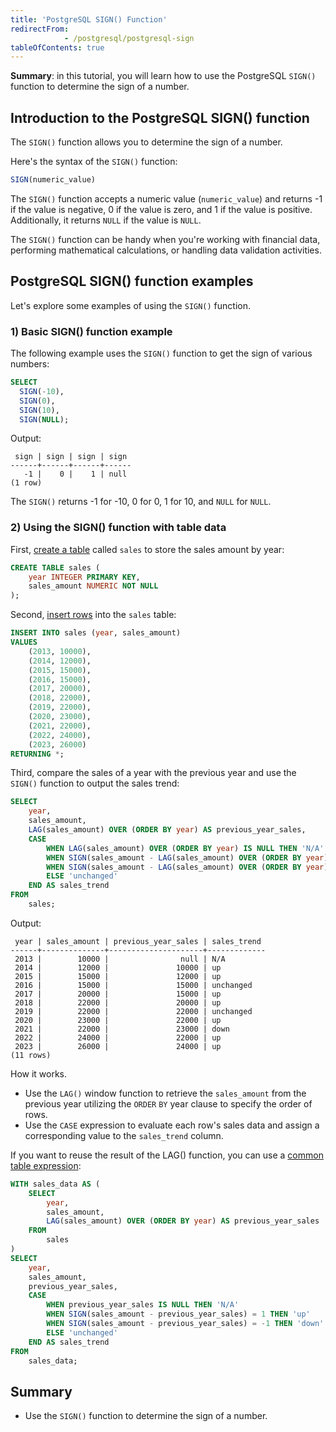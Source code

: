 ```yaml
---
title: 'PostgreSQL SIGN() Function'
redirectFrom: 
            - /postgresql/postgresql-sign
tableOfContents: true
---
```


**Summary**: in this tutorial, you will learn how to use the PostgreSQL `SIGN()` function to determine the sign of a number.

## Introduction to the PostgreSQL SIGN() function

The `SIGN()` function allows you to determine the sign of a number.

Here's the syntax of the `SIGN()` function:

```sql
SIGN(numeric_value)
```

The `SIGN()` function accepts a numeric value (`numeric_value`) and returns -1 if the value is negative, 0 if the value is zero, and 1 if the value is positive. Additionally, it returns `NULL` if the value is `NULL`.

The `SIGN()` function can be handy when you're working with financial data, performing mathematical calculations, or handling data validation activities.

## PostgreSQL SIGN() function examples

Let's explore some examples of using the `SIGN()` function.

### 1) Basic SIGN() function example

The following example uses the `SIGN()` function to get the sign of various numbers:

```sql
SELECT
  SIGN(-10),
  SIGN(0),
  SIGN(10),
  SIGN(NULL);
```

Output:

```
 sign | sign | sign | sign
------+------+------+------
   -1 |    0 |    1 | null
(1 row)
```

The `SIGN()` returns -1 for -10, 0 for 0, 1 for 10, and `NULL` for `NULL`.

### 2) Using the SIGN() function with table data

First, [create a table](/postgresql/postgresql-create-table) called `sales` to store the sales amount by year:

```sql
CREATE TABLE sales (
    year INTEGER PRIMARY KEY,
    sales_amount NUMERIC NOT NULL
);
```

Second, [insert rows](/postgresql/postgresql-insert-multiple-rows) into the `sales` table:

```sql
INSERT INTO sales (year, sales_amount)
VALUES
    (2013, 10000),
    (2014, 12000),
    (2015, 15000),
    (2016, 15000),
    (2017, 20000),
    (2018, 22000),
    (2019, 22000),
    (2020, 23000),
    (2021, 22000),
    (2022, 24000),
    (2023, 26000)
RETURNING *;
```

Third, compare the sales of a year with the previous year and use the `SIGN()` function to output the sales trend:

```sql
SELECT
    year,
    sales_amount,
    LAG(sales_amount) OVER (ORDER BY year) AS previous_year_sales,
    CASE
        WHEN LAG(sales_amount) OVER (ORDER BY year) IS NULL THEN 'N/A'
        WHEN SIGN(sales_amount - LAG(sales_amount) OVER (ORDER BY year)) = 1 THEN 'up'
        WHEN SIGN(sales_amount - LAG(sales_amount) OVER (ORDER BY year)) = -1 THEN 'down'
        ELSE 'unchanged'
    END AS sales_trend
FROM
    sales;
```

Output:

```
 year | sales_amount | previous_year_sales | sales_trend
------+--------------+---------------------+-------------
 2013 |        10000 |                null | N/A
 2014 |        12000 |               10000 | up
 2015 |        15000 |               12000 | up
 2016 |        15000 |               15000 | unchanged
 2017 |        20000 |               15000 | up
 2018 |        22000 |               20000 | up
 2019 |        22000 |               22000 | unchanged
 2020 |        23000 |               22000 | up
 2021 |        22000 |               23000 | down
 2022 |        24000 |               22000 | up
 2023 |        26000 |               24000 | up
(11 rows)
```

How it works.

- Use the `LAG()` window function to retrieve the `sales_amount` from the previous year utilizing the `ORDER` `BY` year clause to specify the order of rows.
- Use the `CASE` expression to evaluate each row's sales data and assign a corresponding value to the `sales_trend` column.

If you want to reuse the result of the LAG() function, you can use a [common table expression](/postgresql/postgresql-cte):

```sql
WITH sales_data AS (
    SELECT
        year,
        sales_amount,
        LAG(sales_amount) OVER (ORDER BY year) AS previous_year_sales
    FROM
        sales
)
SELECT
    year,
    sales_amount,
    previous_year_sales,
    CASE
        WHEN previous_year_sales IS NULL THEN 'N/A'
        WHEN SIGN(sales_amount - previous_year_sales) = 1 THEN 'up'
        WHEN SIGN(sales_amount - previous_year_sales) = -1 THEN 'down'
        ELSE 'unchanged'
    END AS sales_trend
FROM
    sales_data;
```

## Summary

- Use the `SIGN()` function to determine the sign of a number.
